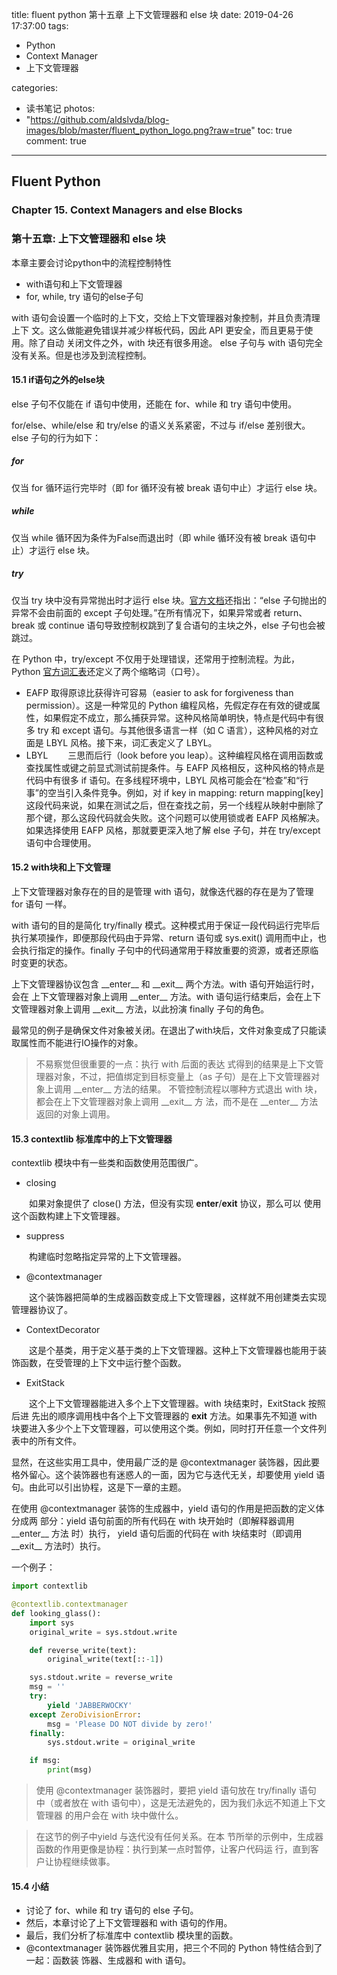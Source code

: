 title: fluent python 第十五章 上下文管理器和 else 块
date: 2019-04-26 17:37:00
tags:
- Python
- Context Manager
- 上下文管理器
  
categories:
- 读书笔记
photos:	 
- "https://github.com/aldslvda/blog-images/blob/master/fluent_python_logo.png?raw=true"
toc: true
comment: true
---

## Fluent Python 
### Chapter 15. Context Managers and else Blocks
### 第十五章: 上下文管理器和 else 块

本章主要会讨论python中的流程控制特性
- with语句和上下文管理器
- for, while, try 语句的else子句
  
with 语句会设置一个临时的上下文，交给上下文管理器对象控制，并且负责清理上下
文。这么做能避免错误并减少样板代码，因此 API 更安全，而且更易于使用。除了自动
关闭文件之外，with 块还有很多用途。
else 子句与 with 语句完全没有关系。但是也涉及到流程控制。

#### 15.1 if语句之外的else块
else 子句不仅能在 if 语句中使用，还能在 for、while 和 try 语句中使用。

for/else、while/else 和 try/else 的语义关系紧密，不过与 if/else 差别很大。
else 子句的行为如下：
##### for
仅当 for 循环运行完毕时（即 for 循环没有被 break 语句中止）才运行 else 块。

##### while
仅当 while 循环因为条件为False而退出时（即 while 循环没有被 break 语句中止）才运行 else 块。
##### try
仅当 try 块中没有异常抛出时才运行 else 块。[官方文档](https://docs.python.org/3/reference/compound_stmts.html)还指出：“else 子句抛出的异常不会由前面的 except 子句处理。”在所有情况下，如果异常或者 return、break 或 continue 语句导致控制权跳到了复合语句的主块之外，else 子句也会被跳过。

在 Python 中，try/except 不仅用于处理错误，还常用于控制流程。为此，Python [官方词汇表](https://docs.python.org/3/glossary.html#term-eafp)还定义了两个缩略词（口号）。
- EAFP
    取得原谅比获得许可容易（easier to ask for forgiveness than permission）。这是一种常见的 Python 编程风格，先假定存在有效的键或属性，如果假定不成立，那么捕获异常。这种风格简单明快，特点是代码中有很多 try 和 except 语句。与其他很多语言一样（如 C 语言），这种风格的对立面是 LBYL 风格。接下来，词汇表定义了 LBYL。
- LBYL
　　三思而后行（look before you leap）。这种编程风格在调用函数或查找属性或键之前显式测试前提条件。与 EAFP 风格相反，这种风格的特点是代码中有很多 if 语句。在多线程环境中，LBYL 风格可能会在“检查”和“行事”的空当引入条件竞争。例如，对 if key in mapping: return mapping[key] 这段代码来说，如果在测试之后，但在查找之前，另一个线程从映射中删除了那个键，那么这段代码就会失败。这个问题可以使用锁或者 EAFP 风格解决。如果选择使用 EAFP 风格，那就要更深入地了解 else 子句，并在 try/except 语句中合理使用。

#### 15.2 with块和上下文管理

上下文管理器对象存在的目的是管理 with 语句，就像迭代器的存在是为了管理 for 语句 一样。

with 语句的目的是简化 try/finally 模式。这种模式用于保证一段代码运行完毕后执行某项操作，即便那段代码由于异常、return 语句或 sys.exit() 调用而中止，也会执行指定的操作。finally 子句中的代码通常用于释放重要的资源，或者还原临时变更的状态。

上下文管理器协议包含 \_\_enter\_\_ 和 \_\_exit\_\_ 两个方法。with 语句开始运行时，会在 上下文管理器对象上调用 \_\_enter\_\_ 方法。with 语句运行结束后，会在上下文管理器对象上调用 \_\_exit\_\_ 方法，以此扮演 finally 子句的角色。

最常见的例子是确保文件对象被关闭。在退出了with块后，文件对象变成了只能读取属性而不能进行IO操作的对象。

> 不易察觉但很重要的一点：执行 with 后面的表达 式得到的结果是上下文管理器对象，不过，把值绑定到目标变量上（as 子句）是在上下文管理器对象上调用 \_\_enter\_\_ 方法的结果。
> 不管控制流程以哪种方式退出 with 块，都会在上下文管理器对象上调用 \_\_exit\_\_ 方 法，而不是在 \_\_enter\_\_ 方法返回的对象上调用。

#### 15.3 contextlib 标准库中的上下文管理器
contextlib 模块中有一些类和函数使用范围很广。

- closing

　　如果对象提供了 close() 方法，但没有实现 __enter__/__exit__ 协议，那么可以 使用这个函数构建上下文管理器。

- suppress

　　构建临时忽略指定异常的上下文管理器。

- @contextmanager

　　这个装饰器把简单的生成器函数变成上下文管理器，这样就不用创建类去实现管理器协议了。

- ContextDecorator

　　这是个基类，用于定义基于类的上下文管理器。这种上下文管理器也能用于装饰函数，在受管理的上下文中运行整个函数。

- ExitStack

　　这个上下文管理器能进入多个上下文管理器。with 块结束时，ExitStack 按照后进 先出的顺序调用栈中各个上下文管理器的 __exit__ 方法。如果事先不知道 with 块要进入多少个上下文管理器，可以使用这个类。例如，同时打开任意一个文件列表中的所有文件。

显然，在这些实用工具中，使用最广泛的是 @contextmanager 装饰器，因此要格外留心。这个装饰器也有迷惑人的一面，因为它与迭代无关，却要使用 yield 语句。由此可以引出协程，这是下一章的主题。

在使用 @contextmanager 装饰的生成器中，yield 语句的作用是把函数的定义体分成两 部分：yield 语句前面的所有代码在 with 块开始时（即解释器调用 \_\_enter\_\_ 方法 时）执行， yield 语句后面的代码在 with 块结束时（即调用 \_\_exit\_\_ 方法时）执行。

一个例子：

```python
import contextlib

@contextlib.contextmanager 
def looking_glass():
    import sys 
    original_write = sys.stdout.write

    def reverse_write(text):
        original_write(text[::-1])

    sys.stdout.write = reverse_write 
    msg = '' 
    try:
        yield 'JABBERWOCKY' 
    except ZeroDivisionError:
        msg = 'Please DO NOT divide by zero!'
    finally:
        sys.stdout.write = original_write

    if msg:
        print(msg)

```

> 使用 @contextmanager 装饰器时，要把 yield 语句放在 try/finally 语句 中（或者放在 with 语句中），这是无法避免的，因为我们永远不知道上下文管理器 的用户会在 with 块中做什么。

> 在这节的例子中yield 与迭代没有任何关系。在本 节所举的示例中，生成器函数的作用更像是协程：执行到某一点时暂停，让客户代码运 行，直到客户让协程继续做事。

#### 15.4 小结
- 讨论了 for、while 和 try 语句的 else 子句。
- 然后，本章讨论了上下文管理器和 with 语句的作用。
- 最后，我们分析了标准库中 contextlib 模块里的函数。
- @contextmanager 装饰器优雅且实用，把三个不同的 Python 特性结合到了一起：函数装 饰器、生成器和 with 语句。


